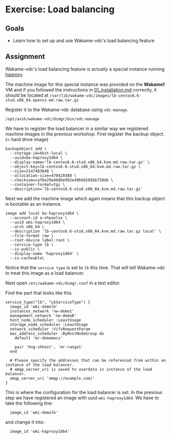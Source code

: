 # Exercise: Load balancing

## Goals

* Learn how to set up and use Wakame-vdc's load balancing feature

## Assignment

Wakame-vdc's load balancing feature is actually a special instance running [haproxy](http://www.haproxy.org).

The machine image for this special instance was provided on the **Wakame1** VM and if you followed the instructions in [01_installation.md](01_installation.md) correctly, it should be located at `/var/lib/wakame-vdc/images/lb-centos6.6-stud.x86_64.openvz.md.raw.tar.gz`

Register it to the Wakame-vdc database using `vdc-manage`.

```
/opt/axsh/wakame-vdc/dcmgr/bin/vdc-manage
```

We have to register the load balancer in a similar way we registered machine images in the previous workshop. First register the backup object. (= hard drive image)

```
backupobject add \
  --storage-id=bkst-local \
  --uuid=bo-haproxy1d64 \
  --display-name='lb-centos6.6-stud.x86_64.kvm.md.raw.tar.gz' \
  --object-key=lb-centos6.6-stud.x86_64.kvm.md.raw.tar.gz \
  --size=2147483648 \
  --allocation-size=470420388 \
  --checksum=cafbe29e468be992e49b68285bb759db \
  --container-format=tgz \
  --description='lb-centos6.6-stud.x86_64.kvm.md.raw.tar.gz'
```

Next we add the machine image which again means that this backup object is bootable as an instance.

```
image add local bo-haproxy1d64 \
  --account-id a-shpoolxx \
  --uuid wmi-haproxy1d64 \
  --arch x86_64 \
  --description 'lb-centos6.6-stud.x86_64.kvm.md.raw.tar.gz local' \
  --file-format raw \
  --root-device label:root \
  --service-type lb \
  --is-public \
  --display-name 'haproxy1d64' \
  --is-cacheable\
```

Notice that the `service type` is set to `lb` this time. That will tell Wakame-vdc to treat this image as a load balancer.

Next open `/etc/wakame-vdc/dcmgr.conf` in a text editor.

Find the part that looks like this.

```
service_type("lb", "LbServiceType") {
  image_id 'wmi-demolb'
  instances_network 'nw-demo1'
  management_network 'nw-demo8'
  host_node_scheduler :LeastUsage
  storage_node_scheduler :LeastUsage
  network_scheduler :VifsRequestParam
  mac_address_scheduler :ByHostNodeGroup do
    default 'mr-demomacs'

    pair 'hng-shhost', 'mr-range1'
  end

  # Please specify the addresses that can be referenced from within an instance of the load balancer.
  # amqp_server_uri is saved to userdata in instance of the load balancer.
  amqp_server_uri 'amqp://example.com/'
}
```

This is where the configuration for the load balancer is set. In the previous step we have registered an image with uuid `wmi-haproxy1d64`. We have to take the following line:

```
  image_id 'wmi-demolb'
```

and change it into:

```
  image_id 'wmi-haproxy1d64'
```

